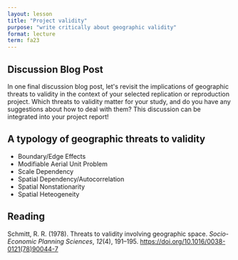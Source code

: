 ```yaml
---
layout: lesson
title: "Project validity"
purpose: "write critically about geographic validity"
format: lecture
term: fa23
---
```


## Discussion Blog Post

In one final discussion blog post, let's revisit the implications of geographic threats to validity in the context of your selected replication or reproduction project. Which threats to validity matter for your study, and do you have any suggestions about how to deal with them?
This discussion can be integrated into your project report!

## A typology of geographic threats to validity

- Boundary/Edge Effects
- Modifiable Aerial Unit Problem
- Scale Dependency
- Spatial Dependency/Autocorrelation
- Spatial Nonstationarity
- Spatial Heteogeneity 

## Reading

Schmitt, R. R. (1978). Threats to validity involving geographic space. *Socio-Economic Planning Sciences*, *12*(4), 191–195. <https://doi.org/10.1016/0038-0121(78)90044-7>
